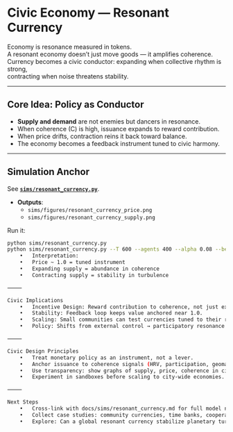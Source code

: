 # Civic Economy — Resonant Currency

Economy is resonance measured in tokens.  
A resonant economy doesn’t just move goods — it amplifies coherence.  
Currency becomes a civic conductor: expanding when collective rhythm is strong,  
contracting when noise threatens stability.  

---

## Core Idea: Policy as Conductor

- **Supply and demand** are not enemies but dancers in resonance.  
- When coherence (C) is high, issuance expands to reward contribution.  
- When price drifts, contraction reins it back toward balance.  
- The economy becomes a feedback instrument tuned to civic harmony.

---

## Simulation Anchor

See **[`sims/resonant_currency.py`](../../sims/resonant_currency.py)**.

- **Outputs**:  
  - `sims/figures/resonant_currency_price.png`  
  - `sims/figures/resonant_currency_supply.png`  

Run it:

```bash
python sims/resonant_currency.py
python sims/resonant_currency.py --T 600 --agents 400 --alpha 0.08 --beta 0.06 --seed 7
	•	Interpretation:
	•	Price ~ 1.0 = tuned instrument
	•	Expanding supply = abundance in coherence
	•	Contracting supply = stability in turbulence

⸻

Civic Implications
	•	Incentive Design: Reward contribution to coherence, not just extraction.
	•	Stability: Feedback loop keeps value anchored near 1.0.
	•	Scaling: Small communities can test currencies tuned to their rhythms.
	•	Policy: Shifts from external control → participatory resonance.

⸻

Civic Design Principles
	•	Treat monetary policy as an instrument, not a lever.
	•	Anchor issuance to coherence signals (HRV, participation, geomagnetic calm).
	•	Use transparency: show graphs of supply, price, coherence in civic halls.
	•	Experiment in sandboxes before scaling to city-wide economies.

⸻

Next Steps
	•	Cross-link with docs/sims/resonant_currency.md for full model notes.
	•	Collect case studies: community currencies, time banks, cooperative credit.
	•	Explore: Can a global resonant currency stabilize planetary turbulence?

